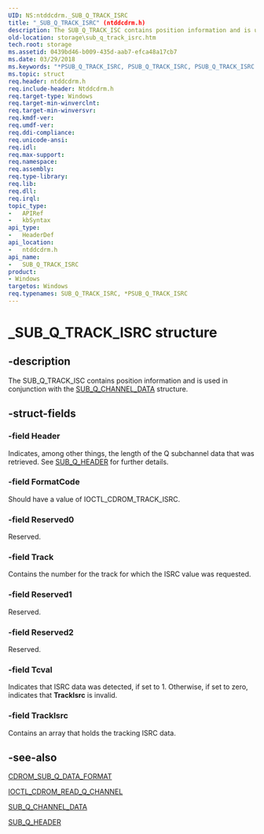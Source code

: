 ```yaml
---
UID: NS:ntddcdrm._SUB_Q_TRACK_ISRC
title: "_SUB_Q_TRACK_ISRC" (ntddcdrm.h)
description: The SUB_Q_TRACK_ISC contains position information and is used in conjunction with the SUB_Q_CHANNEL_DATA structure.
old-location: storage\sub_q_track_isrc.htm
tech.root: storage
ms.assetid: 0439bd46-b009-435d-aab7-efca48a17cb7
ms.date: 03/29/2018
ms.keywords: "*PSUB_Q_TRACK_ISRC, PSUB_Q_TRACK_ISRC, PSUB_Q_TRACK_ISRC structure pointer [Storage Devices], SUB_Q_TRACK_ISRC, SUB_Q_TRACK_ISRC structure [Storage Devices], _SUB_Q_TRACK_ISRC, ntddcdrm/PSUB_Q_TRACK_ISRC, ntddcdrm/SUB_Q_TRACK_ISRC, storage.sub_q_track_isrc, structs-CD-ROM_372ebccd-64cd-4f5d-a59c-de75c5ffe112.xml"
ms.topic: struct
req.header: ntddcdrm.h
req.include-header: Ntddcdrm.h
req.target-type: Windows
req.target-min-winverclnt: 
req.target-min-winversvr: 
req.kmdf-ver: 
req.umdf-ver: 
req.ddi-compliance: 
req.unicode-ansi: 
req.idl: 
req.max-support: 
req.namespace: 
req.assembly: 
req.type-library: 
req.lib: 
req.dll: 
req.irql: 
topic_type:
-	APIRef
-	kbSyntax
api_type:
-	HeaderDef
api_location:
-	ntddcdrm.h
api_name:
-	SUB_Q_TRACK_ISRC
product:
- Windows
targetos: Windows
req.typenames: SUB_Q_TRACK_ISRC, *PSUB_Q_TRACK_ISRC
---
```


# _SUB_Q_TRACK_ISRC structure


## -description


The SUB_Q_TRACK_ISC contains position information and is used in conjunction with the <a href="https://msdn.microsoft.com/library/windows/hardware/ff567595">SUB_Q_CHANNEL_DATA</a> structure. 


## -struct-fields




### -field Header

Indicates, among other things, the length of the Q subchannel data that was retrieved. See <a href="https://msdn.microsoft.com/library/windows/hardware/ff567598">SUB_Q_HEADER</a> for further details. 


### -field FormatCode

Should have a value of IOCTL_CDROM_TRACK_ISRC. 


### -field Reserved0

Reserved. 


### -field Track

Contains the number for the track for which the ISRC value was requested. 


### -field Reserved1

Reserved. 


### -field Reserved2

Reserved. 


### -field Tcval

Indicates that ISRC data was detected, if set to 1. Otherwise, if set to zero, indicates that <b>TrackIsrc</b> is invalid. 


### -field TrackIsrc

Contains an array that holds the tracking ISRC data. 


## -see-also




<a href="https://msdn.microsoft.com/library/windows/hardware/ff551371">CDROM_SUB_Q_DATA_FORMAT</a>



<a href="https://msdn.microsoft.com/library/windows/hardware/ff559363">IOCTL_CDROM_READ_Q_CHANNEL</a>



<a href="https://msdn.microsoft.com/library/windows/hardware/ff567595">SUB_Q_CHANNEL_DATA</a>



<a href="https://msdn.microsoft.com/library/windows/hardware/ff567598">SUB_Q_HEADER</a>
 

 


